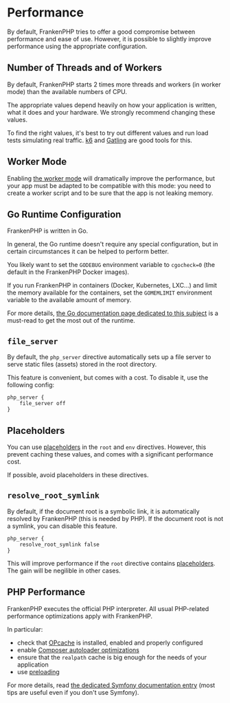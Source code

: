# Performance

By default, FrankenPHP tries to offer a good compromise between performance and ease of use.
However, it is possible to slightly improve performance using the appropriate configuration.

## Number of Threads and of Workers

By default, FrankenPHP starts 2 times more threads and workers (in worker mode) than the available numbers of CPU.

The appropriate values depend heavily on how your application is written, what it does and your hardware.
We strongly recommend changing these values.

To find the right values, it's best to try out different values and run load tests simulating real traffic.
[k6](https://k6.io) and [Gatling](https://gatling.io) are good tools for this.

## Worker Mode

Enabling [the worker mode](worker.md) will dramatically improve the performance,
but your app must be adapted to be compatible with this mode:
you need to create a worker script and to be sure that the app is not leaking memory.

## Go Runtime Configuration

FrankenPHP is written in Go.

In general, the Go runtime doesn't require any special configuration, but in certain circumstances it can be helped to perform better.

You likely want to set the `GODEBUG` environment variable to `cgocheck=0` (the default in the FrankenPHP Docker images).

If you run FrankenPHP in containers (Docker, Kubernetes, LXC...) and limit the memory available for the containers,
set the `GOMEMLIMIT` environment variable to the available amount of memory.

For more details, [the Go documentation page dedicated to this subject](https://pkg.go.dev/runtime#hdr-Environment_Variables) is a must-read to get the most out of the runtime.

## `file_server`

By default, the `php_server` directive automatically sets up a file server to
serve static files (assets) stored in the root directory.

This feature is convenient, but comes with a cost.
To disable it, use the following config:

```caddyfile
php_server {
    file_server off
}
```

## Placeholders

You can use [placeholders](https://caddyserver.com/docs/conventions#placeholders) in the `root` and `env` directives.
However, this prevent caching these values, and comes with a significant performance cost.

If possible, avoid placeholders in these directives.

## `resolve_root_symlink`

By default, if the document root is a symbolic link, it is automatically resolved by FrankenPHP (this is needed by PHP).
If the document root is not a symlink, you can disable this feature.

```caddyfile
php_server {
    resolve_root_symlink false
}
```

This will improve performance if the `root` directive contains [placeholders](https://caddyserver.com/docs/conventions#placeholders). The gain will be negilible in other cases.

## PHP Performance

FrankenPHP executes the official PHP interpreter.
All usual PHP-related performance optimizations apply with FrankenPHP.

In particular:

* check that [OPcache](https://www.php.net/manual/en/book.opcache.php) is installed, enabled and properly configured
* enable [Composer autoloader optimizations](https://getcomposer.org/doc/articles/autoloader-optimization.md)
* ensure that the `realpath` cache is big enough for the needs of your application
* use [preloading](https://www.php.net/manual/en/opcache.preloading.php)

For more details, read [the dedicated Symfony documentation entry](https://symfony.com/doc/current/performance.html)
(most tips are useful even if you don't use Symfony).
